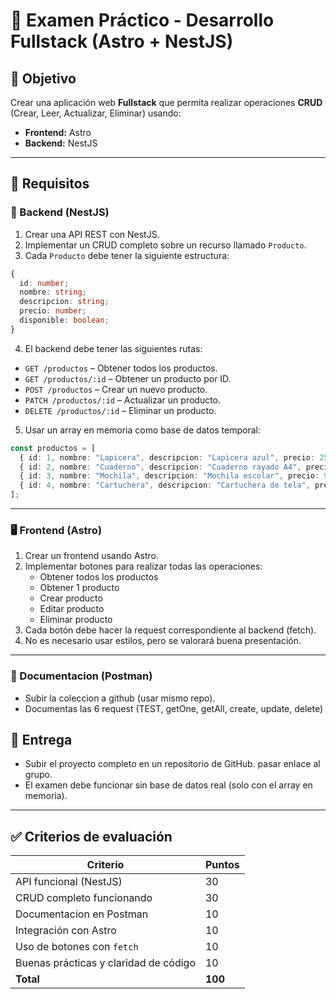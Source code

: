 # 🧪 Examen Práctico - Desarrollo Fullstack (Astro + NestJS)

## 📝 Objetivo

Crear una aplicación web **Fullstack** que permita realizar operaciones **CRUD** (Crear, Leer, Actualizar, Eliminar) usando:

- **Frontend:** Astro
- **Backend:** NestJS

---

## 📌 Requisitos

### 🔧 Backend (NestJS)

1. Crear una API REST con NestJS.
2. Implementar un CRUD completo sobre un recurso llamado `Producto`.
3. Cada `Producto` debe tener la siguiente estructura:

```typescript
{
  id: number;
  nombre: string;
  descripcion: string;
  precio: number;
  disponible: boolean;
}
```

4. El backend debe tener las siguientes rutas:

- `GET /productos` – Obtener todos los productos.
- `GET /productos/:id` – Obtener un producto por ID.
- `POST /productos` – Crear un nuevo producto.
- `PATCH /productos/:id` – Actualizar un producto.
- `DELETE /productos/:id` – Eliminar un producto.

5. Usar un array en memoria como base de datos temporal:

```ts
const productos = [
  { id: 1, nombre: "Lapicera", descripcion: "Lapicera azul", precio: 25, disponible: true },
  { id: 2, nombre: "Cuaderno", descripcion: "Cuaderno rayado A4", precio: 150, disponible: true },
  { id: 3, nombre: "Mochila", descripcion: "Mochila escolar", precio: 900, disponible: false },
  { id: 4, nombre: "Cartuchera", descripcion: "Cartuchera de tela", precio: 200, disponible: true },
];
```

---

### 🖥️ Frontend (Astro)

1. Crear un frontend usando Astro.
2. Implementar botones para realizar todas las operaciones:
   - Obtener todos los productos
   - Obtener 1 producto
   - Crear producto
   - Editar producto
   - Eliminar producto
3. Cada botón debe hacer la request correspondiente al backend (fetch).
4. No es necesario usar estilos, pero se valorará buena presentación.

---

### 📃 Documentacion (Postman)

- Subir la coleccion a github (usar mismo repo).
- Documentas las 6 request (TEST, getOne, getAll, create, update, delete)

## 🎯 Entrega

- Subir el proyecto completo en un repositorio de GitHub. pasar enlace al grupo.
- El examen debe funcionar sin base de datos real (solo con el array en memoria).

---

## ✅ Criterios de evaluación

| Criterio                            | Puntos |
|-------------------------------------|--------|
| API funcional (NestJS)              | 30     |
| CRUD completo funcionando           | 30     |
| Documentacion en Postman            | 10     |
| Integración con Astro               | 10     |
| Uso de botones con `fetch`          | 10     |
| Buenas prácticas y claridad de código | 10     |
| **Total**                           | **100** |
